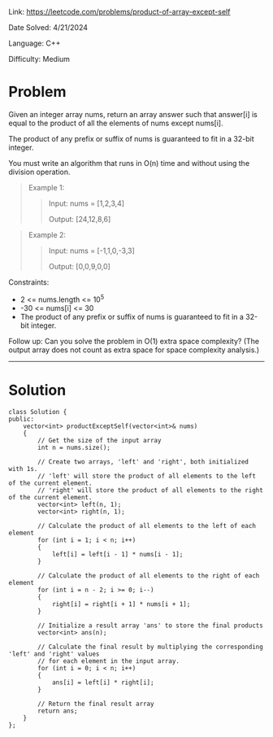 Link: https://leetcode.com/problems/product-of-array-except-self

Date Solved: 4/21/2024

Language: C++

Difficulty: Medium

# Problem

Given an integer array nums, return an array answer such that answer[i] is equal to the product of all the elements of nums except nums[i].

The product of any prefix or suffix of nums is guaranteed to fit in a 32-bit integer.

You must write an algorithm that runs in O(n) time and without using the division operation.

>Example 1:
>
>>Input: nums = [1,2,3,4]
>>
>>Output: [24,12,8,6]

>Example 2:
>
>>Input: nums = [-1,1,0,-3,3]
>>
>>Output: [0,0,9,0,0]

Constraints:

- 2 <= nums.length <= 10<sup>5</sup>
- -30 <= nums[i] <= 30
- The product of any prefix or suffix of nums is guaranteed to fit in a 32-bit integer.
 
Follow up: Can you solve the problem in O(1) extra space complexity? (The output array does not count as extra space for space complexity analysis.)

---

# Solution

```
class Solution {
public:
    vector<int> productExceptSelf(vector<int>& nums) 
    {
        // Get the size of the input array
        int n = nums.size();

        // Create two arrays, 'left' and 'right', both initialized with 1s.
        // 'left' will store the product of all elements to the left of the current element.
        // 'right' will store the product of all elements to the right of the current element.
        vector<int> left(n, 1);
        vector<int> right(n, 1);
        
        // Calculate the product of all elements to the left of each element
        for (int i = 1; i < n; i++)
        {
            left[i] = left[i - 1] * nums[i - 1];
        }

        // Calculate the product of all elements to the right of each element
        for (int i = n - 2; i >= 0; i--)
        {
            right[i] = right[i + 1] * nums[i + 1];
        }

        // Initialize a result array 'ans' to store the final products
        vector<int> ans(n);

        // Calculate the final result by multiplying the corresponding 'left' and 'right' values
        // for each element in the input array.
        for (int i = 0; i < n; i++)
        {
            ans[i] = left[i] * right[i];
        }

        // Return the final result array
        return ans;
    }
};
```
